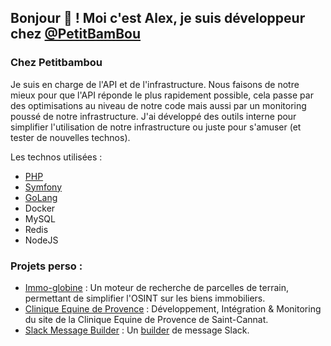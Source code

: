 ## Bonjour 👋 ! Moi c'est Alex, je suis développeur chez [@PetitBamBou](https://github.com/PetitBamBou)

### Chez Petitbambou
Je suis en charge de l'API et de l'infrastructure. Nous faisons de notre mieux pour que l'API réponde le plus rapidement possible, cela passe par des optimisations au niveau de notre code mais aussi par un monitoring poussé de notre infrastructure.
J'ai développé des outils interne pour simplifier l'utilisation de notre infrastructure ou juste pour s'amuser (et tester de nouvelles technos).

Les technos utilisées :
- [PHP](https://www.php.net)
- [Symfony](https://symfony.com)
- [GoLang](https://go.dev)
- Docker
- MySQL
- Redis
- NodeJS

### Projets perso : 

- [Immo-globine](https://immo-globine.fr/) : Un moteur de recherche de parcelles de terrain, permettant de simplifier l'OSINT sur les biens immobiliers.
- [Clinique Equine de Provence](https://clinique-equine-provence.fr/) : Développement, Intégration & Monitoring du site de la Clinique Equine de Provence de Saint-Cannat.
- [Slack Message Builder](https://github.com/arouze/slack-message-builder) : Un [builder](https://refactoring.guru/design-patterns/builder) de message Slack.
